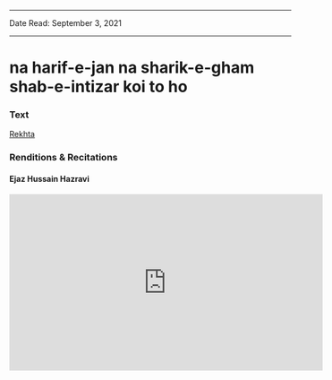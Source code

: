 
---

Date Read: September 3, 2021

---


# na harif-e-jan na sharik-e-gham shab-e-intizar koi to ho


### Text

[Rekhta](https://www.rekhta.org/ghazals/na-hariif-e-jaan-na-shariik-e-gam-shab-e-intizaar-koii-to-ho-ahmad-faraz-ghazals?lang=ur)

### Renditions & Recitations

#### Ejaz Hussain Hazravi

<iframe width="560" height="315" src="https://www.youtube.com/embed/mhN3MLmcPPE" title="YouTube video player" frameborder="0" allow="accelerometer; autoplay; clipboard-write; encrypted-media; gyroscope; picture-in-picture" allowfullscreen></iframe>

